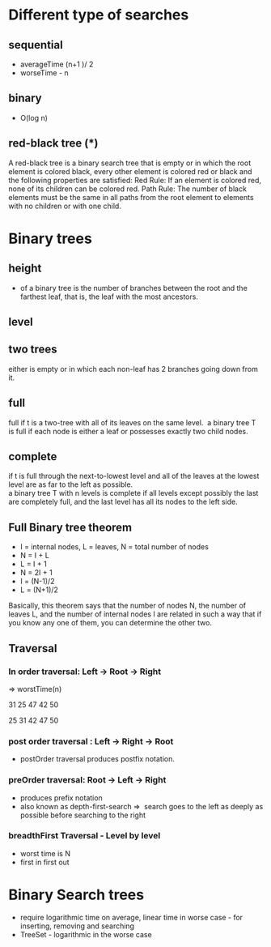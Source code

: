 # Different type of searches

## sequential
- averageTime (n+1 )/ 2
- worseTime - n

## binary
- O(log n)

## red-black tree (*)

A red-black tree is a binary search tree that is empty or in which the root element is colored black, every other element is colored red or black and the following properties are satisfied:
Red Rule: If an element is colored red, none of its children can be colored red.
Path Rule: The number of black elements must be the same in all paths from the root element to elements with no children or with one child.


# Binary trees

## height 
- of a binary tree is the number of branches between the root and the farthest leaf, that is, the leaf with the most ancestors. 

## level

## two trees

either is empty or in which each non-leaf has 2 branches going down from it.

## full
full if t is a two-tree with all of its leaves on the same level. 
a binary tree T is full if each node is either a leaf or possesses exactly two child nodes.

## complete 
if t is full through the next-to-lowest level and all of the leaves at the lowest level are as far to the left as possible. 	
a binary tree T with n levels is complete if all levels except possibly the last are completely full, and the last level has all its nodes to the left side.


## Full Binary tree theorem
- I = internal nodes, L = leaves, N = total number of nodes
- N = I + L
- L = I + 1
- N = 2I + 1
- I = (N-1)/2
- L = (N+1)/2

Basically, this theorem says that the number of nodes N, the number of leaves L, and the number of internal nodes I are related in such a way that if you know any one of them, you can determine the other two.

## Traversal

### In order traversal: Left -> Root -> Right
=> worstTime(n)

  31
25   47
     42 50

25 31 42 47 50

### post order traversal : Left -> Right -> Root
- postOrder traversal produces postfix notation.


### preOrder traversal: Root -> Left -> Right
- produces prefix notation
- also known as depth-first-search =>  search goes to the left as deeply as possible before searching to the right

### breadthFirst Traversal - Level by level
- worst time is N 
- first in first out

# Binary Search trees

- require logarithmic time on average, linear time in worse case - for inserting, removing and searching
- TreeSet - logarithmic in the worse case 



